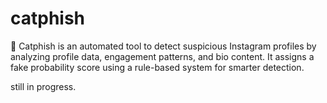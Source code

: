 # catphish
🚨 Catphish is an automated tool to detect suspicious Instagram profiles by analyzing profile data, engagement patterns, and bio content. It assigns a fake probability score using a rule-based system for smarter detection.

still in progress.
